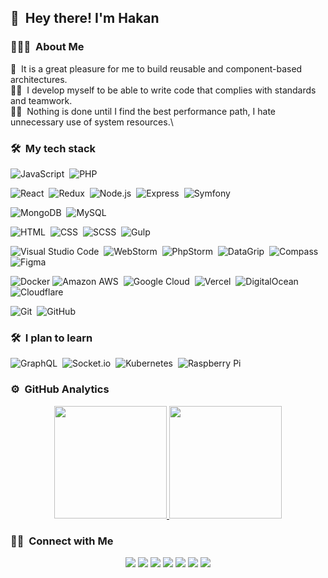 

## 👋 &nbsp;Hey there! I'm Hakan

### 👨🏻‍💻 &nbsp;About Me
🧩 &nbsp;It is a great pleasure for me to build reusable and component-based architectures.\
🤼‍♂️ &nbsp;I develop myself to be able to write code that complies with standards and teamwork.\
🏋️‍♀️ &nbsp;Nothing is done until I find the best performance path, I hate unnecessary use of system resources.\

### 🛠 &nbsp;My tech stack

![JavaScript](https://img.shields.io/badge/-JavaScript-F7DF1E?style=flat&logo=javascript&logoColor=black)&nbsp;
![PHP](https://img.shields.io/badge/-PHP-777BB4?style=flat&logo=php&logoColor=white)&nbsp;

![React](https://img.shields.io/badge/-React-61DAFB?style=flat&logo=react&logoColor=black)&nbsp;
![Redux](https://img.shields.io/badge/-Redux-764ABC?style=flat&logo=Redux&logoColor=white)&nbsp;
![Node.js](https://img.shields.io/badge/-Node.js-339933?style=flat&logo=node.js&logoColor=white)&nbsp;
![Express](https://img.shields.io/badge/-Express-333333?style=flat&logo=Express)&nbsp;
![Symfony](https://img.shields.io/badge/-Symfony-ffffff?style=flat&logo=Symfony&logoColor=black)&nbsp;


![MongoDB](https://img.shields.io/badge/-MongoDB-47A248?style=flat&logo=MongoDB&logoColor=white)&nbsp;
![MySQL](https://img.shields.io/badge/-MySQL-4479A1?style=flat&logo=MySQL&logoColor=white)&nbsp;

![HTML](https://img.shields.io/badge/-HTML-e34c26?style=flat&logo=HTML5&logoColor=white)&nbsp;
![CSS](https://img.shields.io/badge/-CSS3-1572B6?style=flat&logo=CSS3&logoColor=wh,te)&nbsp;
![SCSS](https://img.shields.io/badge/-SCSS-CC6699?style=flat&logo=SASS&logoColor=white)&nbsp;
![Gulp](https://img.shields.io/badge/-Gulp-CF4647?style=flat&logo=Gulp&logoColor=white)&nbsp;

![Visual Studio Code](https://img.shields.io/badge/-Visual%20Studio%20Code-007ACC?style=flat&logo=visual-studio-code&logoColor=white)&nbsp;
![WebStorm](https://img.shields.io/badge/-WebStorm-1496FF?style=flat&logo=WebStorm&logoColor=white)&nbsp;
![PhpStorm](https://img.shields.io/badge/-PhpStorm-777BB4?style=flat&logo=PhpStorm&logoColor=white)&nbsp;
![DataGrip](https://img.shields.io/badge/-DataGrip-632CA6?style=flat)&nbsp;
![Compass](https://img.shields.io/badge/-Compass-ffffff?style=flat&logo=MongoDb)&nbsp;
![Figma](https://img.shields.io/badge/-Figma-F24E1E?style=flat&logo=Figma&logoColor=white)&nbsp;

![Docker](https://img.shields.io/badge/-Docker-2496ED?style=flat&logo=Docker&logoColor=white)&nbsp;![Amazon AWS](https://img.shields.io/badge/-Amazon%20AWS-FF9900?style=flat&logo=Amazon%20AWS)&nbsp;
![Google Cloud](https://img.shields.io/badge/-Google%20Cloud-4285F4?style=flat&logo=Google%20Cloud&logoColor=white)&nbsp;
![Vercel](https://img.shields.io/badge/-Vercel-333333?style=flat&logo=Vercel)&nbsp;
![DigitalOcean](https://img.shields.io/badge/-Digital%20Ocean-0080FF?style=flat&logo=DigitalOcean&logoColor=white)&nbsp;
![Cloudflare](https://img.shields.io/badge/-Cloudflare-F38020?style=flat&logo=Cloudflare&logoColor=white)&nbsp;

![Git](https://img.shields.io/badge/-Git-333333?style=flat&logo=git)&nbsp;
![GitHub](https://img.shields.io/badge/-GitHub-333333?style=flat&logo=github)&nbsp;

### 🛠 &nbsp;I plan to learn
![GraphQL](https://img.shields.io/badge/-GraphQL-E10098?style=flat&logo=GraphQL&logoColor=white)&nbsp;
![Socket.io](https://img.shields.io/badge/-Socket.io-333333?style=flat&logo=Socket.io)&nbsp;
![Kubernetes](https://img.shields.io/badge/-Kubernetes-326CE5?style=flat&logo=Kubernetes&logoColor=white)&nbsp;
![Raspberry Pi](https://img.shields.io/badge/-Raspberry%20Pi-C51A4A?style=flat&logo=GraphQL)&nbsp;



### ⚙️ &nbsp;GitHub Analytics

<p align="center">
<a href="https://github.com/hakandemiral">
  <img height="180em" src="https://github-readme-stats-eight-theta.vercel.app/api?username=hakandemiral&show_icons=true&theme=vue-dark&include_all_commits=true&count_private=true" />
  <img height="180em" src="https://github-readme-stats-eight-theta.vercel.app/api/top-langs/?username=hakandemiral&layout=compact&exclude_lang=java+r&theme=vue-dark" />
</a>
</p>

### 🤝🏻 &nbsp;Connect with Me

<p align="center">
<a href="https://hakandemiral.com.tr"><img src="https://img.shields.io/badge/-hakandemiral.com.tr-00B964?style=flat-square&logo=Google-Chrome&logoColor=white"/></a>
<a href="https://www.linkedin.com/in/hakan-demiral-160231b6/"><img src="https://img.shields.io/badge/-Hakan%20Demiral-0077B5?style=flat-square&logo=Linkedin&logoColor=white"/></a>
  <a href="https://hakandemiral.medium.com"><img src="https://img.shields.io/badge/-@hakandemiral-000000?style=flat-square&logo=Medium&logoColor=white"/></a>
<a href="mailto:iletisim@hakandemiral.com.tr"><img src="https://img.shields.io/badge/-iletisim@hakandemiral.com.tr-D14836?style=flat-square&logo=Gmail&logoColor=white"/></a>
<a href="https://www.instagram.com/hakandemiralll/"><img src="https://img.shields.io/badge/-@hakandemiralll-E4405F?style=flat-square&logo=Instagram&logoColor=white"/></a>
<a href="https://twitter.com/hakandemirall"><img src="https://img.shields.io/badge/-@hakandemirall-1877F2?style=flat-square&logo=Twitter&logoColor=white"/></a>
<a href="https://codepen.io/hakandemiral"><img src="https://img.shields.io/badge/-@hakandemiral-333333?style=flat-square&logo=Codepen"/></a>
</p>
